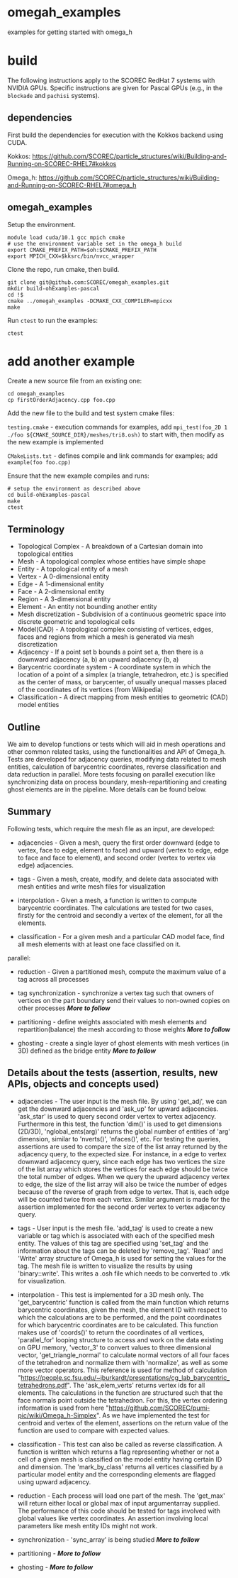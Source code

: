 # omegah_examples
examples for getting started with omega_h


# build

The following instructions apply to the SCOREC RedHat 7 systems with NVIDIA
GPUs.  Specific instructions are given for Pascal GPUs (e.g., in the `blockade` and
`pachisi` systems).

## dependencies

First build the dependencies for execution with the Kokkos backend using CUDA.

Kokkos:
https://github.com/SCOREC/particle_structures/wiki/Building-and-Running-on-SCOREC-RHEL7#kokkos

Omega_h:
https://github.com/SCOREC/particle_structures/wiki/Building-and-Running-on-SCOREC-RHEL7#omega_h

## omegah_examples

Setup the environment.

```
module load cuda/10.1 gcc mpich cmake 
# use the environment variable set in the omega_h build
export CMAKE_PREFIX_PATH=$oh:$CMAKE_PREFIX_PATH
export MPICH_CXX=$kksrc/bin/nvcc_wrapper
```

Clone the repo, run cmake, then build.

```
git clone git@github.com:SCOREC/omegah_examples.git
mkdir build-ohExamples-pascal
cd !$
cmake ../omegah_examples -DCMAKE_CXX_COMPILER=mpicxx
make
```

Run `ctest` to run the examples:

```
ctest
```

# add another example

Create a new source file from an existing one:

```
cd omegah_examples
cp firstOrderAdjacency.cpp foo.cpp
```

Add the new file to the build and test system cmake files:

`testing.cmake` - execution commands for examples, add `mpi_test(foo_2D 1 ./foo ${CMAKE_SOURCE_DIR}/meshes/tri8.osh)`
to start with, then modify as the new example is implemented

`CMakeLists.txt` - defines compile and link commands for examples; add `example(foo foo.cpp)`

Ensure that the new example compiles and runs:

```
# setup the environment as described above
cd build-ohExamples-pascal
make
ctest
```
## Terminology
- Topological Complex - A breakdown of a Cartesian domain into topological entities
- Mesh - A topological complex whose entities have simple shape
- Entity - A topological entity of a mesh
- Vertex - A 0-dimensional entity
- Edge - A 1-dimensional entity
- Face - A 2-dimensional entity
- Region - A 3-dimensional entity
- Element - An entity not bounding another entity
- Mesh discretization - Subdivision of a continuous geometric space into discrete geometric and topological cells
- Model(CAD) - A topological complex consisting of vertices, edges, faces and regions from which a mesh is generated via mesh discretization
- Adjacency - If a point set b bounds a point set a, then there is a downward adjacency (a, b) an upward adjacency (b, a)
- Barycentric coordinate system - A coordinate system in which the location of a point of a simplex (a triangle, tetrahedron, etc.) is specified as the center of mass, or barycenter, of usually unequal masses placed of the coordinates of its vertices (from Wikipedia)
- Classification - A direct mapping from mesh entities to geometric (CAD) model entities

## Outline
We aim to develop functions or tests which will aid in mesh operations and other common related tasks, using the functionalities and API of Omega_h. Tests are developed for adjacency queries, modifying data related to mesh entities, calculation of barycentric coordinates, reverse classification and data reduction in parallel. More tests focusing on parallel execution like synchronizing data on process boundary, mesh-repartitioning and creating ghost elements are in the pipeline. More details can be found below.

## Summary
Following tests, which require the mesh file as an input, are developed:
- adjacencies - Given a mesh, query the first order downward (edge to vertex, face to edge, element to face) and upward (vertex to edge, edge to face and face to element), and second order (vertex to vertex via edge) adjacencies.

- tags - Given a mesh, create, modify, and delete data associated with mesh entities and write mesh files for visualization

- interpolation - Given a mesh, a function is written to compute barycentric coordinates. The calculations are tested for two cases, firstly for the centroid and secondly a vertex of the element, for all the elements.

- classification - For a given mesh and a particular CAD model face, find all mesh elements with at least one face classified on it.

parallel:
- reduction - Given a partitioned mesh, compute the maximum value of a tag across all processes

- tag synchronization - synchronize a vertex tag such that owners of vertices on the part boundary send their values to non-owned copies on other processes
***More to follow***

- partitioning - define weights associated with mesh elements and repartition(balance) the mesh according to those weights
***More to follow***

- ghosting - create a single layer of ghost elements with mesh vertices (in 3D) defined as the bridge entity
***More to follow***

## Details about the tests (assertion, results, new APIs, objects and concepts used) 

- adjacencies - The user input is the mesh file. By using 'get_adj', we can get the downward adjacencies and 'ask_up' for upward adjacencies.  'ask_star' is used to query second order vertex to vertex adjacency. Furthermore in this test, the function 'dim()' is used to get dimensions (2D/3D), 'nglobal_ents(arg)' returns the global number of entities of 'arg' dimension, similar to 'nverts()', 'nfaces()', etc. For testing the queries, assertions are used to compare the size of the list array returned by the adjacency query, to the expected size. For instance, in a edge to vertex downward adjacency query, since each edge has two vertices the size of the list array which stores the vertices for each edge should be twice the total number of edges. When we query the upward adjacency vertex to edge, the size of the list array will also be twice the number of edges because of the reverse of graph from edge to vertex. That is, each edge will be counted twice from each vertex. Similar argument is made for the assertion implemented for the second order vertex to vertex adjacency query.

- tags - User input is the mesh file. 'add_tag' is used to create a new variable or tag which is associated with each of the specified mesh entity. The values of this tag are specified using 'set_tag' and the information about the tags can be deleted by 'remove_tag'. 'Read' and 'Write' array structure of Omega_h is used for setting the values for the tag. The mesh file is written to visualize the results by using 'binary::write'. This writes a .osh file which needs to be converted to .vtk for visualization.

- interpolation - This test is implemented for a 3D mesh only. The 'get_barycentric' function is called from the main function which returns barycentric coordinates, given the mesh, the element ID with respect to which the calculations are to be performed, and the point coordinates for which barycentric coordinates are to be calculated. This function makes use of 'coords()' to return the coordinates of all vertices, 'parallel_for' looping structure to access and work on the data existing on GPU memory, 'vector_3' to convert values to three dimensional vector, 'get_triangle_normal' to calculate normal vectors of all four faces of the tetrahedron and normalize them with 'normalize', as well as some more vector operators. This reference is used for method of calculation "https://people.sc.fsu.edu/~jburkardt/presentations/cg_lab_barycentric_tetrahedrons.pdf". The 'ask_elem_verts' returns vertex ids for all elements. The calculations in the function are structured such that the face normals point outside the tetrahedron. For this, the vertex ordering information is used from here "https://github.com/SCOREC/pumi-pic/wiki/Omega_h-Simplex". As we have implemented the test for centroid and vertex of the element, assertions on the return value of the function are used to compare with expected values.

- classification - This test can also be called as reverse classification. A function is written which returns a flag representing whether or not a cell of a given mesh is classified on the model entity having certain ID and dimension. The 'mark_by_class' returns all vertices classified by a particular model entity and the corresponding elements are flagged using upward adjacency.

- reduction - Each process will load one part of the mesh. The 'get_max' will return either local or global max of input argumentarray supplied. The performance of this code should be tested for tags involved with global values like vertex coordinates. An assertion involving local parameters like mesh entity IDs might not work.

- synchronization - 'sync_array' is being studied
***More to follow***
- partitioning - ***More to follow***
- ghosting - ***More to follow***
